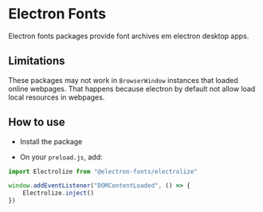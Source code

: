 # Electron Fonts

Electron fonts packages provide font archives em electron desktop apps.

## Limitations

These packages may not work in `BrowserWindow` instances that loaded online webpages. That happens because electron by default not allow load local resources in webpages.

## How to use

* Install the package

* On your `preload.js`, add:

```ts
import Electrolize from "@electron-fonts/electrolize"

window.addEventListener("DOMContentLoaded", () => {
    Electrolize.inject()
})
```